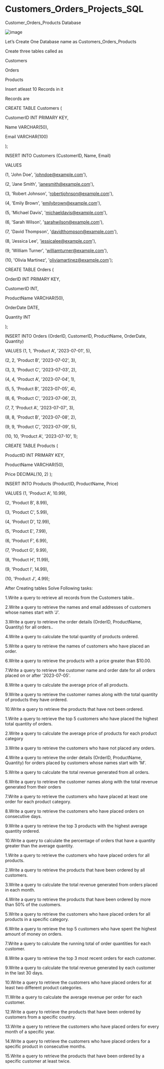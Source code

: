 # Customers_Orders_Projects_SQL

Customer_Orders_Products Database

![image](https://github.com/AnuskaSahu1996/Customers_Orders_Projects_SQL/assets/144818919/d74cd957-36ee-4c1e-8b62-594930e3718c)


Let’s Create One Database name as Customers_Orders_Products 

Create three tables called as

Customers

Orders 

Products

Insert atleast 10 Records in it 

Records are 

CREATE TABLE Customers (

  CustomerID INT PRIMARY KEY,
  
  Name VARCHAR(50),
  
  Email VARCHAR(100)
  
);

INSERT INTO Customers (CustomerID, Name, Email)

VALUES

  (1, 'John Doe', 'johndoe@example.com'),
  
  (2, 'Jane Smith', 'janesmith@example.com'),
  
  (3, 'Robert Johnson', 'robertjohnson@example.com'),
  
  (4, 'Emily Brown', 'emilybrown@example.com'),
  
  (5, 'Michael Davis', 'michaeldavis@example.com'),
  
  (6, 'Sarah Wilson', 'sarahwilson@example.com'),
  
  (7, 'David Thompson', 'davidthompson@example.com'),
  
  (8, 'Jessica Lee', 'jessicalee@example.com'),
  
  (9, 'William Turner', 'williamturner@example.com'),
  
  (10, 'Olivia Martinez', 'oliviamartinez@example.com');
  
CREATE TABLE Orders (

  OrderID INT PRIMARY KEY,
  
  CustomerID INT,
  
  ProductName VARCHAR(50),
  
  OrderDate DATE,
  
  Quantity INT
  
);

INSERT INTO Orders (OrderID, CustomerID, ProductName, OrderDate, Quantity)

VALUES
  (1, 1, 'Product A', '2023-07-01', 5),
  
  (2, 2, 'Product B', '2023-07-02', 3),
  
  (3, 3, 'Product C', '2023-07-03', 2),
  
  (4, 4, 'Product A', '2023-07-04', 1),
  
  (5, 5, 'Product B', '2023-07-05', 4),
  
  (6, 6, 'Product C', '2023-07-06', 2),
  
  (7, 7, 'Product A', '2023-07-07', 3),
  
  (8, 8, 'Product B', '2023-07-08', 2),
  
  (9, 9, 'Product C', '2023-07-09', 5),
  
  (10, 10, 'Product A', '2023-07-10', 1);





CREATE TABLE Products (

  ProductID INT PRIMARY KEY,
  
  ProductName VARCHAR(50),
  
  Price DECIMAL(10, 2)
);

INSERT INTO Products (ProductID, ProductName, Price)

VALUES
  (1, 'Product A', 10.99),
  
  (2, 'Product B', 8.99),
  
  (3, 'Product C', 5.99),
  
  (4, 'Product D', 12.99),
  
  (5, 'Product E', 7.99),
  
  (6, 'Product F', 6.99),
  
  (7, 'Product G', 9.99),
  
  (8, 'Product H', 11.99),
  
  (9, 'Product I', 14.99),
  
  (10, 'Product J', 4.99);

After Creating tables Solve Following tasks:

1.Write a query to retrieve all records from the Customers table..

2.Write a query to retrieve the names and email addresses of customers whose names start with 'J'.

3.Write a query to retrieve the order details (OrderID, ProductName, Quantity) for all orders..

4.Write a query to calculate the total quantity of products ordered.

5.Write a query to retrieve the names of customers who have placed an order.

6.Write a query to retrieve the products with a price greater than $10.00.

7.Write a query to retrieve the customer name and order date for all orders placed on or after '2023-07-05'.

8.Write a query to calculate the average price of all products.

9.Write a query to retrieve the customer names along with the total quantity of products they have ordered.

10.Write a query to retrieve the products that have not been ordered.


1.Write a query to retrieve the top 5 customers who have placed the highest total quantity of orders.

2.Write a query to calculate the average price of products for each product category

3.Write a query to retrieve the customers who have not placed any orders.

4.Write a query to retrieve the order details (OrderID, ProductName, Quantity) for orders placed by customers whose names start with 'M'.

5.Write a query to calculate the total revenue generated from all orders.

6.Write a query to retrieve the customer names along with the total revenue generated from their orders

7.Write a query to retrieve the customers who have placed at least one order for each product category.

8.Write a query to retrieve the customers who have placed orders on consecutive days.

9.Write a query to retrieve the top 3 products with the highest average quantity ordered.

10.Write a query to calculate the percentage of orders that have a quantity greater than the average quantity.


1.Write a query to retrieve the customers who have placed orders for all products.

2.Write a query to retrieve the products that have been ordered by all customers.

3.Write a query to calculate the total revenue generated from orders placed in each month.

4.Write a query to retrieve the products that have been ordered by more than 50% of the customers.

5.Write a query to retrieve the customers who have placed orders for all products in a specific category.

6.Write a query to retrieve the top 5 customers who have spent the highest amount of money on orders.

7.Write a query to calculate the running total of order quantities for each customer.

8.Write a query to retrieve the top 3 most recent orders for each customer.

9.Write a query to calculate the total revenue generated by each customer in the last 30 days.

10.Write a query to retrieve the customers who have placed orders for at least two different product categories.

11.Write a query to calculate the average revenue per order for each customer.

12.Write a query to retrieve the products that have been ordered by customers from a specific country.

13.Write a query to retrieve the customers who have placed orders for every month of a specific year.

14.Write a query to retrieve the customers who have placed orders for a specific product in consecutive months.

15.Write a query to retrieve the products that have been ordered by a specific customer at least twice.

